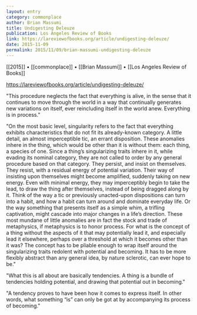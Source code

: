 ```yaml
---
layout: entry
category: commonplace
author: Brian Massumi
title: Undigesting Deleuze
publication: Los Angeles Review of Books
link: https://lareviewofbooks.org/article/undigesting-deleuze/
date: 2015-11-09
permalink: 2015/11/09/brian-massumi-undigesting-deleuze
---
```


[[2015]] • [[commonplace]] • [[Brian Massumi]] • [[Los Angeles Review of Books]]

https://lareviewofbooks.org/article/undigesting-deleuze/

"This procedure neglects the fact that everything is alive, in the sense that it continues to move through the world in a way that continually generates new variations on itself, ever reincluding itself in the world anew. Everything is in process."
 
"On the most basic level, singularity refers to the fact that everything exhibits characteristics that do not fit its already-known category. A little detail, an almost imperceptible tic, an errant disposition. These anomalies inhere in the thing, which would be other than it is without them: each thing, a species of one. Since a thing’s singularizing traits inhere in it, while evading its nominal category, they are not called to order by any general procedure based on that category. They persist, and insist on themselves. They resist, with a residual energy of potential variation. Their way of insisting upon themselves might become amplified, suddenly taking on new energy. Even with minimal energy, they may imperceptibly begin to take the lead, to draw the thing after themselves, instead of being dragged along by it. Think of the way a tic or previously unacted-upon dispositions can turn into a habit, and how a habit can turn around and dominate everyday life. Or the way something that presents itself as a simple whim, a trifling captivation, might cascade into major changes in a life’s direction. These most mundane of little anomalies are in fact the stock and trade of metaphysics, if metaphysics is to honor process. For what is the concept of a thing without the aspects of it that may potentially lead it, and especially lead it elsewhere, perhaps over a threshold at which it becomes other than it was? The concept has to be pliable enough to wrap itself around the singularizing traits redolent with potential and becoming. It has to be more flexibly abstract than any general idea, by nature sclerotic, can ever hope to be."

"What this is all about are basically tendencies. A thing is a bundle of tendencies holding potential, and drawing that potential out in becoming."
 
"A tendency proves to have been how it comes to express itself. In other words, what something “is” can only be got at by accompanying its process of becoming."
